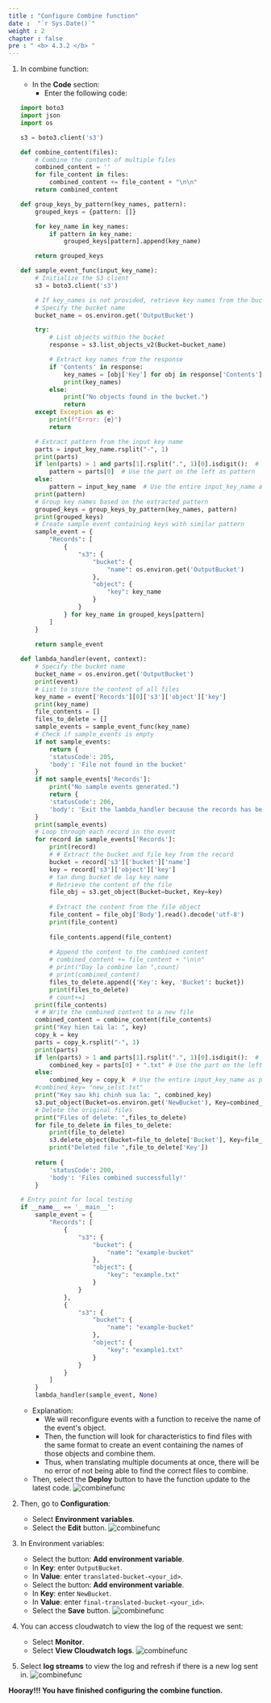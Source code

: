```yaml
---
title : "Configure Combine function"
date :  "`r Sys.Date()`" 
weight : 2
chapter : false
pre : " <b> 4.3.2 </b> "
---
```


1. In combine function:
   + In the **Code** section:
     + Enter the following code:
    ```python
    import boto3
    import json
    import os

    s3 = boto3.client('s3')

    def combine_content(files):
        # Combine the content of multiple files
        combined_content = ''
        for file_content in files:
            combined_content += file_content + "\n\n"
        return combined_content

    def group_keys_by_pattern(key_names, pattern):
        grouped_keys = {pattern: []}

        for key_name in key_names:
            if pattern in key_name:
                grouped_keys[pattern].append(key_name)

        return grouped_keys

    def sample_event_func(input_key_name):
        # Initialize the S3 client
        s3 = boto3.client('s3')

        # If key_names is not provided, retrieve key names from the bucket
        # Specify the bucket name
        bucket_name = os.environ.get('OutputBucket')

        try:
            # List objects within the bucket
            response = s3.list_objects_v2(Bucket=bucket_name)

            # Extract key names from the response
            if 'Contents' in response:
                key_names = [obj['Key'] for obj in response['Contents']]
                print(key_names)
            else:
                print("No objects found in the bucket.")
                return
        except Exception as e:
            print(f"Error: {e}")
            return

        # Extract pattern from the input key name
        parts = input_key_name.rsplit("-", 1)
        print(parts)
        if len(parts) > 1 and parts[1].rsplit(".", 1)[0].isdigit():  # Check if the part on the right is not a number
            pattern = parts[0]  # Use the part on the left as pattern
        else:
            pattern = input_key_name  # Use the entire input_key_name as pattern
        print(pattern)
        # Group key names based on the extracted pattern
        grouped_keys = group_keys_by_pattern(key_names, pattern)
        print(grouped_keys)
        # Create sample event containing keys with similar pattern
        sample_event = {
            "Records": [
                {
                    "s3": {
                        "bucket": {
                            "name": os.environ.get('OutputBucket')
                        },
                        "object": {
                            "key": key_name
                        }
                    }
                } for key_name in grouped_keys[pattern]
            ]
        }

        return sample_event
        
    def lambda_handler(event, context):
        # Specify the bucket name
        bucket_name = os.environ.get('OutputBucket')
        print(event)
        # List to store the content of all files
        key_name = event['Records'][0]['s3']['object']['key']
        print(key_name)
        file_contents = []
        files_to_delete = []
        sample_events = sample_event_func(key_name)
        # Check if sample_events is empty
        if not sample_events:
            return {
            'statusCode': 205,
            'body': 'File not found in the bucket'
        }
        if not sample_events['Records']:
            print("No sample events generated.")
            return {
            'statusCode': 206,
            'body': 'Exit the lambda_handler because the records has been handled'
        }
        print(sample_events)
        # Loop through each record in the event
        for record in sample_events['Records']:
            print(record)
            # # Extract the bucket and file key from the record
            bucket = record['s3']['bucket']['name']
            key = record['s3']['object']['key']
            # tan dung bucket de lay key name
            # Retrieve the content of the file
            file_obj = s3.get_object(Bucket=bucket, Key=key)
            
            # Extract the content from the file object
            file_content = file_obj['Body'].read().decode('utf-8')
            print(file_content)
            
            file_contents.append(file_content)
            
            # Append the content to the combined content
            # combined_content += file_content + "\n\n"
            # print("Day la combine lan ",count)
            # print(combined_content)
            files_to_delete.append({'Key': key, 'Bucket': bucket})
            print(files_to_delete)
            # count+=1
        print(file_contents)
        # # Write the combined content to a new file
        combined_content = combine_content(file_contents)
        print("Key hien tai la: ", key)
        copy_k = key
        parts = copy_k.rsplit("-", 1)
        print(parts)
        if len(parts) > 1 and parts[1].rsplit(".", 1)[0].isdigit():  # Check if the part on the right is not a number
            combined_key = parts[0] + ".txt" # Use the part on the left as pattern
        else:
            combined_key = copy_k  # Use the entire input_key_name as pattern
        #combined_key= "new_ielst.txt"
        print("Key sau khi chinh sua la: ", combined_key)
        s3.put_object(Bucket=os.environ.get('NewBucket'), Key=combined_key, Body=combined_content.encode('utf-8'))
        # Delete the original files
        print("Files of delete: ",files_to_delete)
        for file_to_delete in files_to_delete:
            print(file_to_delete)
            s3.delete_object(Bucket=file_to_delete['Bucket'], Key=file_to_delete['Key'])
            print("Deleted file ",file_to_delete['Key'])
            
        return {
            'statusCode': 200,
            'body': 'Files combined successfully!'
        }

    # Entry point for local testing
    if __name__ == '__main__':
        sample_event = {
            "Records": [
                {
                    "s3": {
                        "bucket": {
                            "name": "example-bucket"
                        },
                        "object": {
                            "key": "example.txt"
                        }
                    }
                },
                {
                    "s3": {
                        "bucket": {
                            "name": "example-bucket"
                        },
                        "object": {
                            "key": "example1.txt"
                        }
                    }
                }
            ]
        }
        lambda_handler(sample_event, None)
    ```

    + Explanation:
        + We will reconfigure events with a function to receive the name of the event's object.
        + Then, the function will look for characteristics to find files with the same format to create an event containing the names of those objects and combine them.
        + Thus, when translating multiple documents at once, there will be no error of not being able to find the correct files to combine.
    + Then, select the **Deploy** button to have the function update to the latest code.
![combinefunc](/images/4.s3/004-combine.png)

2. Then, go to **Configuration**:
   + Select **Environment variables**.
   + Select the **Edit** button.
![combinefunc](/images/4.s3/005-combine.png)
3. In Environment variables:
   + Select the button: **Add environment variable**.
   + In **Key**: enter ```OutputBucket```.
   + In **Value**: enter ```translated-bucket-<your_id>```.
   + Select the button: **Add environment variable**.
   + In **Key**: enter ```NewBucket```.
   + In **Value**: enter ```final-translated-bucket-<your_id>```.
   + Select the **Save** button.
![combinefunc](/images/4.s3/006-combine.png)
5. You can access cloudwatch to view the log of the request we sent:
   + Select **Monitor**.
   + Select **View Cloudwatch logs**.
![combinefunc](/images/4.s3/007-combine.png)
6. Select **log streams** to view the log and refresh if there is a new log sent in.
![combinefunc](/images/4.s3/008-combine.png)

**Hooray!!! You have finished configuring the combine function.**
